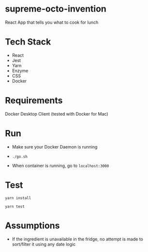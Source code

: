 # supreme-octo-invention
React App that tells you what to cook for lunch

# Tech Stack
- React
- Jest
- Yarn
- Enzyme
- CSS
- Docker

# Requirements
Docker Desktop Client (tested with Docker for Mac)

# Run
- Make sure your Docker Daemon is running

- `./go.sh`

- When container is running, go to `localhost:3000`

# Test
`yarn install`

`yarn test`

# Assumptions
- If the ingredient is unavailable in the fridge, no attempt is made to sort/filter it using any date logic

